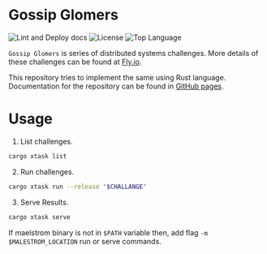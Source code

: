 #  Gossip Glomers

![Lint and Deploy docs](https://github.com/sak96/gossip_glomers/actions/workflows/main.yml/badge.svg?style=flat-square)
![License](https://img.shields.io/badge/License-Apache_2.0-yellowgreen.svg?style=flat-square)
![Top Language](https://img.shields.io/github/languages/top/sak96/gossip_glomers?style=flat-square)

`Gossip Glomers` is series of distributed systems challenges.
More details of these challenges can be found at [Fly.io](https://fly.io/dist-sys/).

This repository tries to implement the same using Rust language.
Documentation for the repository can be found in [GitHub pages](https://sak96.github.io/gossip_glomers/).

# Usage

1. List challenges.
  ```bash
  cargo xtask list
  ```

2. Run challenges.
  ```bash
  cargo xtask run --release "$CHALLANGE"
  ```

3. Serve Results.
  ```bash
  cargo xtask serve
  ```

If maelstrom binary is not in `$PATH` variable then, add flag `-m $MALESTROM_LOCATION` run or serve commands.
